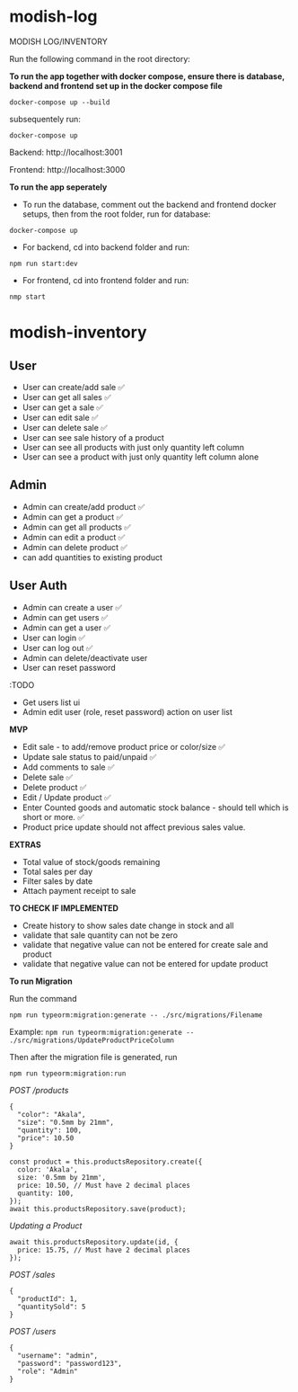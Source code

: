 # modish-log

MODISH LOG/INVENTORY

Run the following command in the root directory:

**To run the app together with docker compose, ensure there is database, backend and frontend set up in the docker compose file**

`docker-compose up --build`

subsequentely run:

`docker-compose up`

Backend: http://localhost:3001

Frontend: http://localhost:3000


**To run the app seperately**

- To run the database, comment out the backend and frontend docker setups, then from the root folder, run for database:

`docker-compose up`

- For backend, cd into backend folder and run:

`npm run start:dev`

- For frontend, cd into frontend folder and run:

`nmp start`

# modish-inventory

## User

- User can create/add sale ✅
- User can get all sales ✅
- User can get a sale ✅
- User can edit sale ✅
- User can delete sale ✅
- User can see sale history of a product
- User can see all products with just only quantity left column
- User can see a product with just only quantity left column alone

## Admin

- Admin can create/add product ✅
- Admin can get a product ✅
- Admin can get all products ✅
- Admin can edit a product ✅
- Admin can delete product ✅
- can add quantities to existing product 

## User Auth

- Admin can create a user  ✅
- Admin can get users  ✅
- Admin can get a user  ✅
- User can login  ✅
- User can log out  ✅
- Admin can delete/deactivate user 
- User can reset password


:TODO

- Get users list ui
- Admin edit user (role, reset password) action on user list


**MVP**
- Edit sale - to add/remove product price or color/size ✅
- Update sale status to paid/unpaid ✅
- Add comments to sale ✅
- Delete sale ✅
- Delete product ✅
- Edit / Update product ✅
- Enter Counted goods and automatic stock balance - should tell which is short or more. ✅
- Product price update should not affect previous sales value. 

**EXTRAS**
- Total value of stock/goods remaining 
- Total sales per day 
- Filter sales by date
- Attach payment receipt to sale

**TO CHECK IF IMPLEMENTED**
- Create history to show sales date change in stock and all
- validate that sale quantity can not be zero
- validate that negative value can not be entered for create sale and product
- validate that negative value can not be entered for update product


**To run Migration**

Run the command 

`npm run typeorm:migration:generate -- ./src/migrations/Filename`

Example:
`npm run typeorm:migration:generate -- ./src/migrations/UpdateProductPriceColumn`

Then after the migration file is generated, run

`npm run typeorm:migration:run`

*POST /products*
```
{
  "color": "Akala",
  "size": "0.5mm by 21mm",
  "quantity": 100,
  "price": 10.50
}
```

```
const product = this.productsRepository.create({
  color: 'Akala',
  size: '0.5mm by 21mm',
  price: 10.50, // Must have 2 decimal places
  quantity: 100,
});
await this.productsRepository.save(product);
```

*Updating a Product*

```
await this.productsRepository.update(id, {
  price: 15.75, // Must have 2 decimal places
});
```

*POST /sales*

```
{
  "productId": 1,
  "quantitySold": 5
}
```

*POST /users*

```
{
  "username": "admin",
  "password": "password123",
  "role": "Admin"
}
```